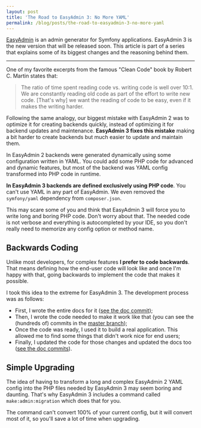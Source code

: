 ```yaml
---
layout: post
title: 'The Road to EasyAdmin 3: No More YAML'
permalink: /blog/posts/the-road-to-easyadmin-3-no-more-yaml
---
```


[EasyAdmin][1] is an admin generator for Symfony applications. EasyAdmin 3 is
the new version that will be released soon. This article is part of a series
that explains some of its biggest changes and the reasoning behind them.

-----

One of my favorite excerpts from the famous "Clean Code" book by Robert C. Martin
states that:

> The ratio of time spent reading code vs. writing code is well over 10:1.
> We are constantly reading old code as part of the effort to write new code.
> [That's why] we want the reading of code to be easy, even if it makes the writing harder.

Following the same analogy, our biggest mistake with EasyAdmin 2 was to optimize
it for creating backends quickly, instead of optimizing it for backend updates
and maintenance. **EasyAdmin 3 fixes this mistake** making a bit harder to
create backends but much easier to update and maintain them.

In EasyAdmin 2 backends were generated dynamically using some configuration
written in YAML. You could add some PHP code for advanced and dynamic features,
but most of the backend was YAML config transformed into PHP code in runtime.

**In EasyAdmin 3 backends are defined exclusively using PHP code**. You can't
use YAML in any part of EasyAdmin. We even removed the `symfony/yaml` dependency
from `composer.json`.

This may scare some of you and think that EasyAdmin 3 will force you to write
long and boring PHP code. Don't worry about that. The needed code is not verbose
and everything is autocompleted by your IDE, so you don't really need to
memorize any config option or method name.

Backwards Coding
----------------

Unlike most developers, for complex features **I prefer to code backwards**.
That means defining how the end-user code will look like and once I'm happy with
that, going backwards to implement the code that makes it possible.

I took this idea to the extreme for EasyAdmin 3. The development process was as
follows:

* First, I wrote the entire docs for it ([see the doc commit](https://github.com/EasyCorp/EasyAdminBundle/pull/2967/commits/384a82639b6a17679f0021e9efac3730e7cd819d));
* Then, I wrote the code needed to make it work like that (you can see the (hundreds of) commits in the [master branch](https://github.com/EasyCorp/EasyAdminBundle/commits/master));
* Once the code was ready, I used it to build a real application. This allowed me to find some things that didn't work nice for end users;
* Finally, I updated the code for those changes and updated the docs too ([see the doc commits](https://github.com/EasyCorp/EasyAdminBundle/pull/2967/commits)).

Simple Upgrading
----------------

The idea of having to transform a long and complex EasyAdmin 2 YAML config into
the PHP files needed by EasyAdmin 3 may seem boring and daunting. That's why
EasyAdmin 3 includes a command called `make:admin:migration` which does that for
you.

The command can't convert 100% of your current config, but it will convert most
of it, so you'll save a lot of time when upgrading.

[1]: https://github.com/EasyCorp/EasyAdminBundle

